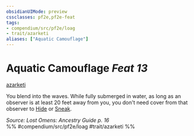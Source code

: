 ```yaml
---
obsidianUIMode: preview
cssclasses: pf2e,pf2e-feat
tags:
- compendium/src/pf2e/loag
- trait/azarketi
aliases: ["Aquatic Camouflage"]
---
```

# Aquatic Camouflage  *Feat 13*  
[azarketi](rules/traits/azarketi-loag.md "Azarketi Ancestry & Heritage Trait")  


You blend into the waves. While fully submerged in water, as long as an observer is at least 20 feet away from you, you don't need cover from that observer to [Hide](rules/actions/hide.md) or [Sneak](rules/actions/sneak.md).

*Source: Lost Omens: Ancestry Guide p. 16*  
%% #compendium/src/pf2e/loag #trait/azarketi %%